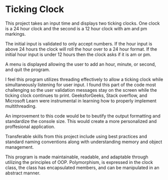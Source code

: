 # Ticking Clock

This project takes an input time and displays two ticking clocks. 
One clock is a 24 hour clock and the second is a 12 hour clock with am and pm markings. 

The initial input is validated to only accept numbers. If the hour input is above 24 hours the clock will roll the hour 
over to a 24 hour format. If the initial hour input is under 12 hours then the clock asks if it is am or pm. 

A menu is displayed allowing the user to add an hour, minute, or second, and quit the program. 

I feel this program utilizes threading effectively to allow a ticking clock while simultaneously listening for user input. 
I found this part of the code most challenging so the user validation messages stay on the screen while the ticking clock 
continues to print. GeeksforGeeks, Stack overflow, and Microsoft Learn were instrumental in learning how to properly implement 
multithreading.

An improvement to this code would be to beutify the output formatting and standardize the console size. This would create a 
more personalized and proffesional application. 

Transferable skills from this project include using best practices and standard naming conventions along with understanding
memory and object management. 

This program is made maintainable, readable, and adaptable through utilizing the principles of OOP. Polymorphism, is expressed 
in the clock class, the class has encapsulated members, and can be manipulated in an abstract manner. 
